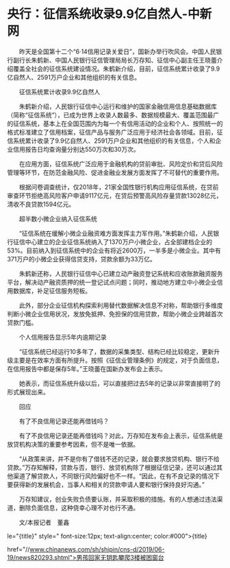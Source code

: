 # 央行：征信系统收录9.9亿自然人-中新网

　　昨天是全国第十二个“6·14信用记录关爱日”，国新办举行吹风会。中国人民银行副行长朱鹤新、中国人民银行征信管理局局长万存知、征信中心副主任王晓蕾介绍覆盖全社会的征信系统建设情况。朱鹤新介绍，目前，征信系统累计收录了9.9亿自然人、2591万户企业和其他组织的有关信息。

　　征信系统累计收录9.9亿自然人

　　朱鹤新介绍，人民银行征信中心运行和维护的国家金融信用信息基础数据库（简称“征信系统”），已成为世界上收录人数最多、数据规模最大、覆盖范围最广的征信系统，基本上在全国范围内为每一个有信用活动的企业和个人、按照统一的格式标准建立了信用档案，征信产品与服务广泛应用于经济社会各领域。目前，征信系统累计收录了9.9亿自然人、2591万户企业和其他组织的有关信息，个人和企业信用报告日均查询量分别达550万次和30万次。

　　在应用方面，征信系统广泛应用于金融机构的贷前审批、风险定价和贷后风险管理等环节，在防范金融风险、促进金融业发展方面发挥了不可替代的重要作用。

　　根据问卷调查统计，仅2018年，21家全国性银行机构应用征信系统，在贷前审查环节拒绝高风险客户申请9117亿元，在贷后预警高风险存量贷款13028亿元，清收不良贷款1594亿元。

　　超半数小微企业纳入征信系统

　　“征信系统在缓解小微企业融资难方面发挥主力军作用。”朱鹤新介绍，人民银行征信中心建立的企业征信系统纳入了1370万户小微企业，占全部建档企业的53%。目前纳入到征信系统中的企业有将近2600万，一半多是小微企业。其中有371万户的小微企业获得信贷支持，贷款余额为33万亿。

　　朱鹤新还称，人民银行征信中心已建立动产融资登记系统和应收账款融资服务平台，解决动产融资质押的统一登记试点问题；同时，推动地方建立中小微企业信用数据库，补足征信服务短板。

　　此外，部分企业征信机构探索利用替代数据解决信息不对称，帮助银行多维度判断小微企业信用状况，发放免抵押、免担保的信用贷款，帮助小微企业跨越首次贷款门槛。

　　个人信用报告显示5年内逾期记录

　　“征信系统已经运行10多年了，数据的采集类型、结构已经比较稳定，更新升级主要是在效率方面有所提升。按照《征信业管理条例》的规定，对于负面信息，在信用报告中都是保存5年。”王晓蕾在国新办发布会上表示。

　　她表示，而征信系统升级以后，可以直接把过去5年的记录以非常直接明了的形式展现出来。

　　回应

　　有了不良信用记录还能再借钱吗？

　　有了不良信用记录还能再借钱吗？对此，万存知在发布会上表示，征信系统是放贷机构决策的重要参考因素，但不是唯一依据。

　　“从政策来讲，并不是你有了借钱不还的记录，就会要求放贷机构、银行不给贷款。”万存知解释，贷款与否，银行、放贷机构除了根据征信记录，还可以通过其他渠道了解贷款人，不同银行风险偏好也不一样。“因此，在有不良记录的情况下要获得新的发展机会，当事人和相关的贷款申请人要和银行保持良好沟通。”

　　万存知建议，创业失败负债要认账，并采取积极的措施。有的人想通过违法渠道，删除负面信息，这种侥幸心理不对也行不通。

　　文/本报记者　董鑫

le="{title}" style=" font-size:12px; text-align:center; color:#000">{title}

href="//www.chinanews.com/sh/shipin/cns-d/2019/06-19/news820293.shtml">男孩回家无钥匙攀爬3楼被困窗台

